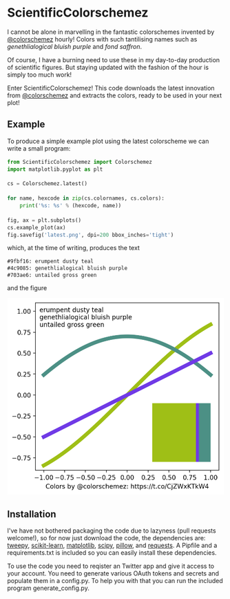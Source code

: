# ScientificColorschemez

I cannot be alone in marvelling in the fantastic colorschemes invented by [@colorschemez](https://twitter.com/colorschemez) hourly! Colors with such tantilising names such as *genethlialogical bluish purple* and *fond saffron*.

Of course, I have a burning need to use these in my day-to-day production of scientific figures. But staying updated with the fashion of the hour is simply too much work!

Enter ScientificColorschemez! This code downloads the latest innovation from [@colorschemez](https://twitter.com/colorschemez) and extracts the colors, ready to be used in your next plot!

## Example

To produce a simple example plot using the latest colorscheme we can write a small program:

```python
from ScientificColorschemez import Colorschemez
import matplotlib.pyplot as plt

cs = Colorschemez.latest()

for name, hexcode in zip(cs.colornames, cs.colors):
    print('%s: %s' % (hexcode, name))

fig, ax = plt.subplots()
cs.example_plot(ax)
fig.savefig('latest.png', dpi=200 bbox_inches='tight')
```

which, at the time of writing, produces the text

```
#9fbf16: erumpent dusty teal
#4c9085: genethlialogical bluish purple
#703ae6: untailed gross green
```

and the figure

![example](./latest.png)



## Installation

I've have not bothered packaging the code due to lazyness (pull requests welcome!), so for now just download the code, the dependencies are: 
[tweepy](www.tweepy.org/), [scikit-learn](http://scikit-learn.org/), [matplotlib](https://matplotlib.org/), [scipy](https://www.scipy.org/), [pillow](https://python-pillow.org/), and [requests](http://docs.python-requests.org/en/master/).
A Pipfile and a requirements.txt is included so you can easily install these dependencies.

To use the code you need to reqister an Twitter app and give it access to your account. You need to generate various OAuth tokens and secrets and populate them in a config.py. To help you with that you can run the included program generate_config.py.